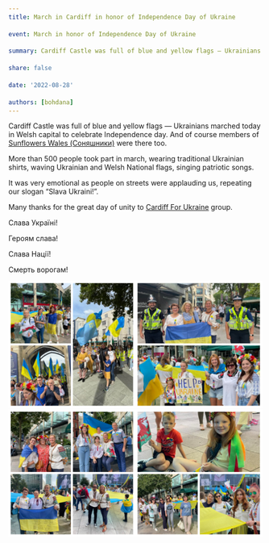```yaml
---
title: March in Cardiff in honor of Independence Day of Ukraine

event: March in honor of Independence Day of Ukraine

summary: Cardiff Castle was full of blue and yellow flags — Ukrainians marched today in Welsh capital to celebrate Independence day.

share: false

date: '2022-08-28' 

authors: [bohdana]
---
```


Cardiff Castle was full of blue and yellow flags — Ukrainians marched today in Welsh capital to celebrate Independence day. And of course members of <a href="https://www.facebook.com/groups/601579067497655" target="_blank">Sunflowers Wales (Соняшники)</a> were there too.

More than 500 people took part in march, wearing traditional Ukrainian  shirts, waving Ukrainian  and Welsh National flags, singing patriotic songs.

It was very emotional as people on streets were applauding us, repeating our slogan “Slava Ukraini!”.

Many thanks for the great day of unity to <a href="https://www.facebook.com/groups/509119647453752/" target="_blank">Cardiff For Ukraine</a> group.

Слава Україні!

Героям слава!

Слава Нації! 

Смерть ворогам!

 

<div style="margin-top: 0;"><img src="March1.jpg" alt="March1" width="50%" style="display: inline; margin-top: 0;"/><img src="March2.jpg" alt="March2" width="50%" style="display: inline; margin-top: 0;"/></div>

<div style="margin-top: 0;"><img src="March3.jpg" alt="March3" width="50%" style="display: inline; margin-top: 0;"/><img src="March4.jpg" alt="March4" width="50%" style="display: inline; margin-top: 0;"/></div>